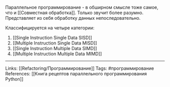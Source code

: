 Параллельное программирование - в обширном смысле тоже самое, что и [[Совместная обработка]]. Только звучит более разумно. Представляет из себя обработку данных непоследовательно. 

Классифицируется на четыре категории:
1. [[Single Instruction Single Data SISD]]
2. [[Multiple Instruction Single Data MISD]]
3. [[Single Instruction Multiple Data SIMD]]
4. [[Multiple Instruction Multiple Data MIMD]]
___
Links: [[Refactoring/Программирование]]
Tags: #программирование 
References: [[Книга рецептов параллельного программирования Python]]